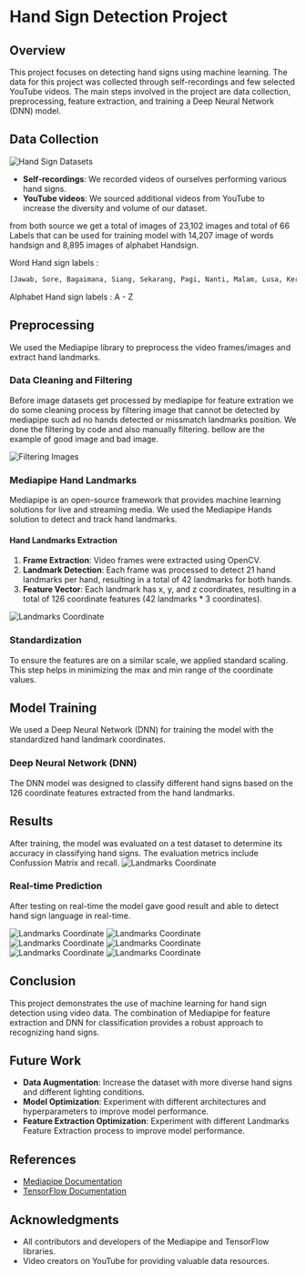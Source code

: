# Hand Sign Detection Project

## Overview
This project focuses on detecting hand signs using machine learning. The data for this project was collected through self-recordings and few selected YouTube videos. The main steps involved in the project are data collection, preprocessing, feature extraction, and training a Deep Neural Network (DNN) model.

## Data Collection
![Hand Sign Datasets](assets/Datasets.png)
- **Self-recordings**: We recorded videos of ourselves performing various hand signs.
- **YouTube videos**: We sourced additional videos from YouTube to increase the diversity and volume of our dataset.

from both source we get a total of images of 23,102 images and total of 66 Labels that can be used for training model with 14,207 image of words handsign and 8,895 images of alphabet Handsign.

Word Hand sign labels : 
``````SQL
[Jawab, Sore, Bagaimana, Siang, Sekarang, Pagi, Nanti, Malam, Lusa, Kerja, Kemarin, Kantor, Hari Ini, Besok, Aku, Bapak, Dia, Ibu, Kalian, Kamu, Lelah, Maaf, Makan, sama, sedih, senang, terima kasih, Tolong, Apa, Baik, Berapa, Halo, Dimana, Kapan, Kemana, Mengapa, Sabar, Sakit, Siapa, Tidur]
``````
Alphabet Hand sign labels : A - Z 

## Preprocessing
We used the Mediapipe library to preprocess the video frames/images and extract hand landmarks.

### Data Cleaning and Filtering
Before image datasets get processed by mediapipe for feature extration we do some cleaning process by filtering image that cannot be detected by mediapipe such ad no hands detected or missmatch landmarks position. We done the filtering by code and also manually filtering. bellow are the example of good image and bad image.

![Filtering Images](assets/badvsgoodImage.png)

### Mediapipe Hand Landmarks
Mediapipe is an open-source framework that provides machine learning solutions for live and streaming media. We used the Mediapipe Hands solution to detect and track hand landmarks.

#### Hand Landmarks Extraction
1. **Frame Extraction**: Video frames were extracted using OpenCV.
2. **Landmark Detection**: Each frame was processed to detect 21 hand landmarks per hand, resulting in a total of 42 landmarks for both hands.
3. **Feature Vector**: Each landmark has x, y, and z coordinates, resulting in a total of 126 coordinate features (42 landmarks * 3 coordinates).


![Landmarks Coordinate](assets/FeatureExtraction.png)

### Standardization
To ensure the features are on a similar scale, we applied standard scaling. This step helps in minimizing the max and min range of the coordinate values.

## Model Training
We used a Deep Neural Network (DNN) for training the model with the standardized hand landmark coordinates.

### Deep Neural Network (DNN)
The DNN model was designed to classify different hand signs based on the 126 coordinate features extracted from the hand landmarks.

## Results
After training, the model was evaluated on a test dataset to determine its accuracy in classifying hand signs. The evaluation metrics include Confussion Matrix and recall.
![Landmarks Coordinate](assets/Result.jpeg)

### Real-time Prediction
After testing on real-time the model gave good result and able to detect hand sign language in real-time.

![Landmarks Coordinate](assets/RealtilemResult1.png)
![Landmarks Coordinate](assets/RealtilemResult22.png)
![Landmarks Coordinate](assets/RealtilemResult3.png)
![Landmarks Coordinate](assets/RealtilemResult4.png)
![Landmarks Coordinate](assets/RealtilemResult5.png)
![Landmarks Coordinate](assets/RealtilemResult6.png)

## Conclusion
This project demonstrates the use of machine learning for hand sign detection using video data. The combination of Mediapipe for feature extraction and DNN for classification provides a robust approach to recognizing hand signs.

## Future Work
- **Data Augmentation**: Increase the dataset with more diverse hand signs and different lighting conditions.
- **Model Optimization**: Experiment with different architectures and hyperparameters to improve model performance.
- **Feature Extraction Optimization**: Experiment with different Landmarks Feature Extraction process to improve model performance.

## References
- [Mediapipe Documentation](https://google.github.io/mediapipe/)
- [TensorFlow Documentation](https://www.tensorflow.org/api_docs)

## Acknowledgments
- All contributors and developers of the Mediapipe and TensorFlow libraries.
- Video creators on YouTube for providing valuable data resources.
